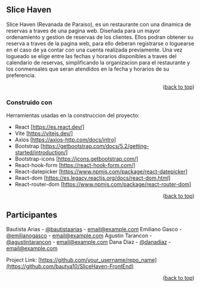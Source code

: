 <!-- sobre el proyectoT -->
## Slice Haven  

 Slice Haven (Revanada de Paraiso), es un restaurante con una dinamica de reservas a traves de una pagina web. Diseñada para un mayor ordenamiento y gestion de reservas de los clientes. Ellos podran obtener su reserva a traves de la  pagina web, para ello deberan registrarse o loguearse en el caso de ya contar con una cuenta realizada previamente. Una vez logueado se elige entre las fechas y horarios disponibles a traves del calendario de reservas, simplificando la organizacion para el restaurante y los conmensales que seran atendidos en la fecha y horarios de su preferencia. 

 <p align="right">(<a href="#readme-top">back to top</a>)</p>

### Construido con

Herramientas usadas en la construccion del proyecto:

* React [https://es.react.dev/]
* Vite [https://vitejs.dev/]
* Axios [https://axios-http.com/docs/intro]
* Bootstrap [https://getbootstrap.com/docs/5.2/getting-started/introduction/]
* Bootstrap-icons [https://icons.getbootstrap.com/]
* React-hook-form [https://react-hook-form.com/]
* React-datepicker [https://www.npmjs.com/package/react-datepicker]
* React-dom [https://es.legacy.reactjs.org/docs/react-dom.html]
* React-router-dom [https://www.npmjs.com/package/react-router-dom]

<p align="right">(<a href="#readme-top">back to top</a>)</p>

## <!-- Participantes -->
## Participantes

Bautista Arias - [@bautistaarias](https://github.com/bautya10) - email@example.com
Emiliano Gasco - [@emilianogasco](https://github.com/emilianogasco) - email@example.com
Agustin Tarancon - [@agustintarancon](https://github.com/agustintarancon) - email@example.com
Dana Diaz - [@danadiaz](https://github.com/danadiaz1999) - email@example.com

Project Link: [https://github.com/your_username/repo_name](https://github.com/bautya10/SliceHaven-FrontEnd)

<p align="right">(<a href="#readme-top">back to top</a>)</p>
